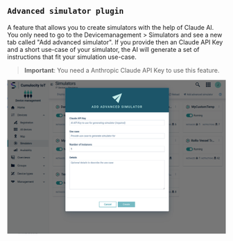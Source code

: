 ## `Advanced simulator plugin`

A feature that allows you to create simulators with the help of Claude AI. You only need to go to the Devicemanagement > Simulators and see a new tab called "Add advanced simulator". If you provide then an Claude API Key and a short use-case of your simulator, the AI will generate a set of instructions that fit your simulation use-case.

 > **Important**: You need a Anthropic Claude API Key to use this feature.

![Advanced simulator](screenshots/advanced-simulator-screenshot.png?raw=true "Advanced simulator screenshot")